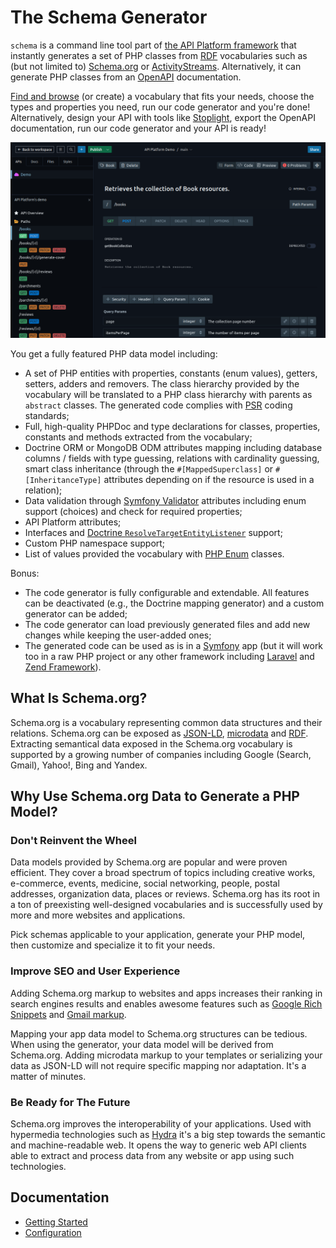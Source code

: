 # The Schema Generator

`schema` is a command line tool part of [the API Platform framework](https://api-platform.com) that instantly generates a set
of PHP classes from [RDF](https://en.wikipedia.org/wiki/Resource_Description_Framework) vocabularies such as (but not limited to)
[Schema.org](https://schema.org) or [ActivityStreams](https://www.w3.org/TR/activitystreams-core/).
Alternatively, it can generate PHP classes from an [OpenAPI](https://www.openapis.org/) documentation.

[Find and browse](https://lov.linkeddata.es/) (or create) a vocabulary that fits your needs, choose the types and properties you need, run our code generator and you're done!
Alternatively, design your API with tools like [Stoplight](https://stoplight.io/), export the OpenAPI documentation, run our code generator and your API is ready!

![Stoplight](images/stoplight.png)

You get a fully featured PHP data model including:

* A set of PHP entities with properties, constants (enum values), getters, setters, adders and removers. The class
hierarchy provided by the vocabulary will be translated to a PHP class hierarchy with parents as `abstract` classes.
The generated code complies with [PSR](https://www.php-fig.org/) coding standards;
* Full, high-quality PHPDoc and type declarations for classes, properties, constants and methods extracted from the vocabulary;
* Doctrine ORM or MongoDB ODM attributes mapping including database columns / fields with type guessing, relations with cardinality guessing,
smart class inheritance (through the `#[MappedSuperclass]` or `#[InheritanceType]` attributes depending on if the resource is used in a relation);
* Data validation through [Symfony Validator](https://symfony.com/doc/current/book/validation.html) attributes including enum support (choices) and check for required properties;
* API Platform attributes;
* Interfaces and [Doctrine `ResolveTargetEntityListener`](https://www.doctrine-project.org/projects/doctrine-orm/en/current/cookbook/resolve-target-entity-listener.html)
support;
* Custom PHP namespace support;
* List of values provided the vocabulary with [PHP Enum](https://github.com/myclabs/php-enum) classes.

Bonus:

* The code generator is fully configurable and extendable. All features can be deactivated (e.g., the Doctrine mapping generator)
and a custom generator can be added;
* The code generator can load previously generated files and add new changes while keeping the user-added ones;
* The generated code can be used as is in a [Symfony](https://symfony.com) app (but it will work too in a raw PHP project
or any other framework including [Laravel](https://laravel.com) and [Zend Framework](https://framework.zend.com/)).

## What Is Schema.org?

Schema.org is a vocabulary representing common data structures and their relations. Schema.org can be exposed as [JSON-LD](https://en.wikipedia.org/wiki/JSON-LD),
[microdata](https://en.wikipedia.org/wiki/Microdata_(HTML)) and [RDF](https://en.wikipedia.org/wiki/Resource_Description_Framework).
Extracting semantical data exposed in the Schema.org vocabulary is supported by a growing number of companies including
Google (Search, Gmail), Yahoo!, Bing and Yandex.

## Why Use Schema.org Data to Generate a PHP Model?

### Don't Reinvent the Wheel

Data models provided by Schema.org are popular and were proven efficient. They cover a broad spectrum of topics including
creative works, e-commerce, events, medicine, social networking, people, postal addresses, organization data, places or reviews.
Schema.org has its root in a ton of preexisting well-designed vocabularies and is
successfully used by more and more websites and applications.

Pick schemas applicable to your application, generate your PHP model, then customize and specialize it to fit your needs.

### Improve SEO and User Experience

Adding Schema.org markup to websites and apps increases their ranking in search engines results and enables awesome features
such as [Google Rich Snippets](https://support.google.com/webmasters/answer/99170?hl=en) and [Gmail markup](https://developers.google.com/gmail/markup/overview).

Mapping your app data model to Schema.org structures can be tedious. When using the generator, your data model will be
derived from Schema.org. Adding microdata markup to your templates or serializing your data as JSON-LD will not require
specific mapping nor adaptation. It's a matter of minutes.

### Be Ready for The Future

Schema.org improves the interoperability of your applications. Used with hypermedia technologies such as [Hydra](https://www.hydra-cg.com/)
it's a big step towards the semantic and machine-readable web.
It opens the way to generic web API clients able to extract and process data from any website or app using such technologies.

## Documentation

* [Getting Started](getting-started.md)
* [Configuration](configuration.md)
